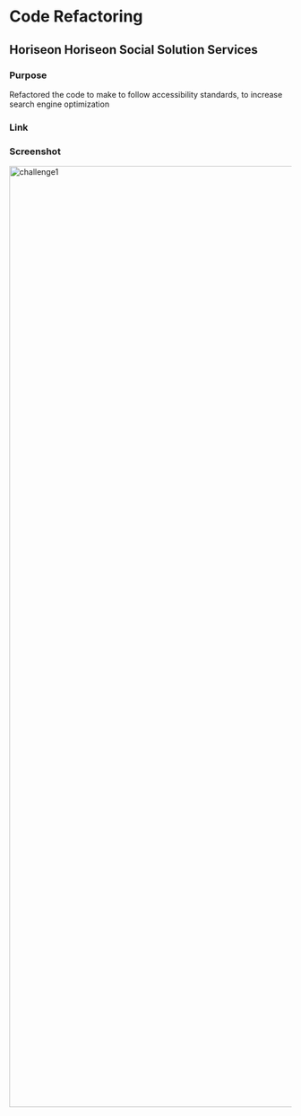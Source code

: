 # Code Refactoring
## Horiseon Horiseon Social Solution Services
### Purpose
Refactored the code to make to follow accessibility standards, to increase search engine optimization 
### Link

### Screenshot

<img width="1680" alt="challenge1" src="https://user-images.githubusercontent.com/103627016/167324632-a565392c-1c7b-453d-9ce4-b7c41f4f082f.png">
